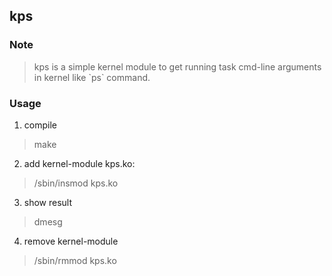 ## kps

### Note
> kps is a simple kernel module to get running task cmd-line arguments in kernel like \`ps\` command.

### Usage
1. compile
> make
2. add kernel-module kps.ko:
> /sbin/insmod kps.ko
3. show result
> dmesg
4. remove kernel-module
> /sbin/rmmod kps.ko

